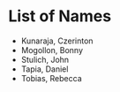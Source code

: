 
# List of Names
* Kunaraja, Czerinton
* Mogollon, Bonny
* Stulich, John
* Tapia, Daniel
* Tobias, Rebecca
